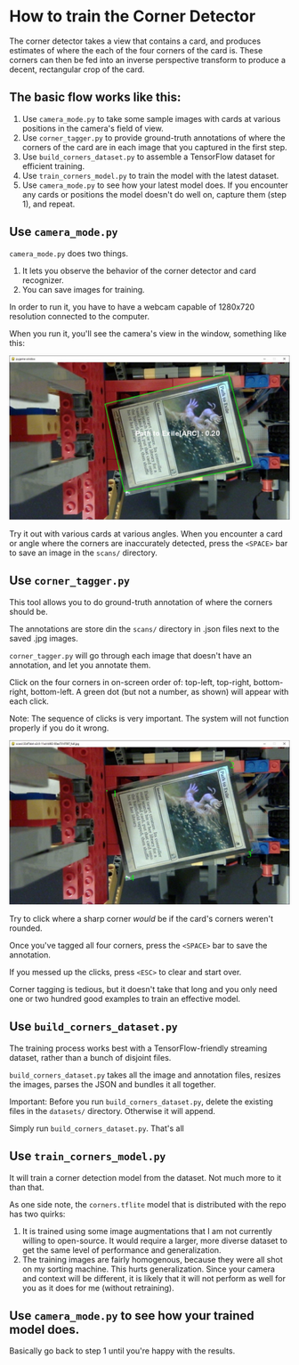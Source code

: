 # How to train the Corner Detector

The corner detector takes a view that contains a card, and produces estimates of where the each of the four corners of the card is. These corners can then be fed into an inverse perspective transform to produce a decent, rectangular crop of the card.

## The basic flow works like this:

1.  Use `camera_mode.py` to take some sample images with cards at various positions in the camera's field of view.
2.  Use `corner_tagger.py` to provide ground-truth annotations of where the corners of the card are in each image that you captured in the first step.
3.  Use `build_corners_dataset.py` to assemble a TensorFlow dataset for efficient training.
4.  Use `train_corners_model.py` to train the model with the latest dataset.
5.  Use `camera_mode.py` to see how your latest model does. If you encounter any cards or positions the model doesn't do well on, capture them (step 1), and repeat.

## Use `camera_mode.py`

`camera_mode.py` does two things.

1.  It lets you observe the behavior of the corner detector and card recognizer.
2.  You can save images for training.

In order to run it, you have to have a webcam capable of 1280x720 resolution connected to the computer.

When you run it, you'll see the camera's view in the window, something like this:

![Recognized Path to Exile](images/camera_mode.jpg)

Try it out with various cards at various angles. When you encounter a card or angle where the corners are inaccurately detected, press the `<SPACE>` bar to save an image in the `scans/` directory.

## Use `corner_tagger.py`

This tool allows you to do ground-truth annotation of where the corners should be.

The annotations are store din the `scans/` directory in .json files next to the saved .jpg images.

`corner_tagger.py` will go through each image that doesn't have an annotation, and let you annotate them.

Click on the four corners in on-screen order of: top-left, top-right, bottom-right, bottom-left. A green dot (but not a number, as shown) will appear with each click.

Note: The sequence of clicks is very important. The system will not function properly if you do it wrong.

![Tagging corners](images/corner_tagger.jpg)

Try to click where a sharp corner _would_ be if the card's corners weren't rounded.

Once you've tagged all four corners, press the `<SPACE>` bar to save the annotation.

If you messed up the clicks, press `<ESC>` to clear and start over.

Corner tagging is tedious, but it doesn't take that long and you only need one or two hundred good examples to train an effective model.

## Use `build_corners_dataset.py`

The training process works best with a TensorFlow-friendly streaming dataset, rather than a bunch of disjoint files.

`build_corners_dataset.py` takes all the image and annotation files, resizes the images, parses the JSON and bundles it all together.

Important: Before you run `build_corners_dataset.py`, delete the existing files in the `datasets/` directory. Otherwise it will append.

Simply run `build_corners_dataset.py`. That's all

## Use `train_corners_model.py`

It will train a corner detection model from the dataset. Not much more to it than that.

As one side note, the `corners.tflite` model that is distributed with the repo has two quirks:

1.  It is trained using some image augmentations that I am not currently willing to open-source. It would require a larger, more diverse dataset to get the same level of performance and generalization.
2.  The training images are fairly homogenous, because they were all shot on my sorting machine. This hurts generalization. Since your camera and context will be different, it is likely that it will not perform as well for you as it does for me (without retraining).

## Use `camera_mode.py` to see how your trained model does.

Basically go back to step 1 until you're happy with the results.

